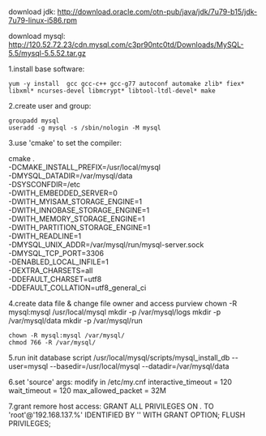 download jdk: http://download.oracle.com/otn-pub/java/jdk/7u79-b15/jdk-7u79-linux-i586.rpm

download mysql: http://120.52.72.23/cdn.mysql.com/c3pr90ntc0td/Downloads/MySQL-5.5/mysql-5.5.52.tar.gz

1.install base software:

	yum -y install  gcc gcc-c++ gcc-g77 autoconf automake zlib* fiex* libxml* ncurses-devel libmcrypt* libtool-ltdl-devel* make

2.create user and group:

	groupadd mysql  
	useradd -g mysql -s /sbin/nologin -M mysql

3.use 'cmake' to set the compiler:

cmake . \
-DCMAKE_INSTALL_PREFIX=/usr/local/mysql \
-DMYSQL_DATADIR=/var/mysql/data \
-DSYSCONFDIR=/etc \
-DWITH_EMBEDDED_SERVER=0 \
-DWITH_MYISAM_STORAGE_ENGINE=1 \
-DWITH_INNOBASE_STORAGE_ENGINE=1 \
-DWITH_MEMORY_STORAGE_ENGINE=1 \
-DWITH_PARTITION_STORAGE_ENGINE=1 \
-DWITH_READLINE=1 \
-DMYSQL_UNIX_ADDR=/var/mysql/run/mysql-server.sock \
-DMYSQL_TCP_PORT=3306 \
-DENABLED_LOCAL_INFILE=1 \
-DEXTRA_CHARSETS=all \
-DDEFAULT_CHARSET=utf8 \
-DDEFAULT_COLLATION=utf8_general_ci

4.create data file & change file owner and access purview
	chown -R mysql:mysql /usr/local/mysql
	mkdir -p /var/mysql/logs
	mkdir -p /var/mysql/data
	mkdir -p /var/mysql/run

	chown -R mysql:mysql /var/mysql/
	chmod 766 -R /var/mysql/

5.run init database script
	/usr/local/mysql/scripts/mysql_install_db --user=mysql --basedir=/usr/local/mysql --datadir=/var/mysql/data
	

6.set 'source' args:
	modify in /etc/my.cnf
	interactive_timeout = 120
	wait_timeout = 120
	max_allowed_packet = 32M

7.grant remore host access:
	GRANT ALL PRIVILEGES ON *.* TO 'root'@'192.168.137.%' IDENTIFIED BY '' WITH GRANT OPTION;
	FLUSH   PRIVILEGES;
